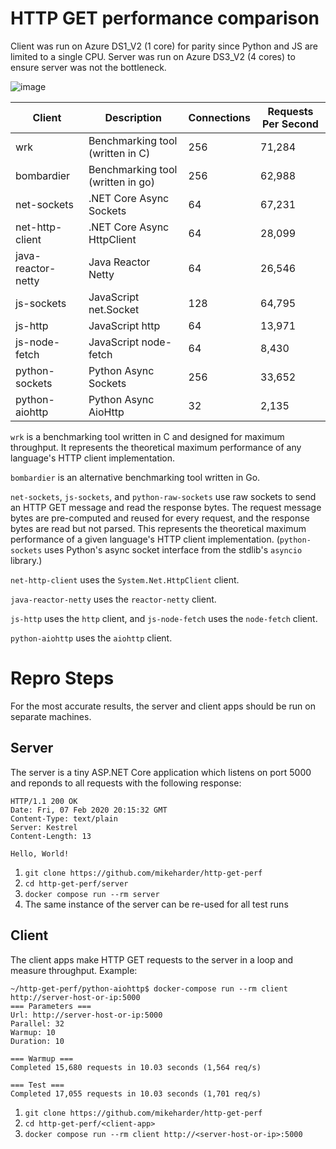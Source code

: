 # HTTP GET performance comparison

Client was run on Azure DS1_V2 (1 core) for parity since Python and JS are limited to a single CPU.  Server was run on Azure DS3_V2 (4 cores) to ensure server was not the bottleneck.

![image](https://user-images.githubusercontent.com/9459391/75201357-1c60de80-571d-11ea-8a29-a33f6eee1059.png)

| Client              | Description                       | Connections | Requests Per Second |
|---------------------|-----------------------------------|-------------|---------------------|
| wrk                 | Benchmarking tool (written in C)  | 256         | 71,284              |
| bombardier          | Benchmarking tool (written in go) | 256         | 62,988              |
| net-sockets         | .NET Core Async Sockets           | 64          | 67,231              |
| net-http-client     | .NET Core Async HttpClient        | 64          | 28,099              |
| java-reactor-netty  | Java Reactor Netty                | 64          | 26,546              |
| js-sockets          | JavaScript net.Socket             | 128         | 64,795              |
| js-http             | JavaScript http                   | 64          | 13,971              |
| js-node-fetch       | JavaScript node-fetch             | 64          | 8,430               |
| python-sockets      | Python Async Sockets              | 256         | 33,652              |
| python-aiohttp      | Python Async AioHttp              | 32          | 2,135               |

`wrk` is a benchmarking tool written in C and designed for maximum throughput.  It represents the theoretical maximum performance of any language's HTTP client implementation.

`bombardier` is an alternative benchmarking tool written in Go.

`net-sockets`, `js-sockets`, and `python-raw-sockets` use raw sockets to send an HTTP GET message and read the response bytes.  The request message bytes are pre-computed and reused for every request, and the response bytes are read but not parsed.  This represents the theoretical maximum performance of a given language's HTTP client implementation.  (`python-sockets` uses Python's async socket interface from the stdlib's `asyncio` library.)

`net-http-client` uses the `System.Net.HttpClient` client.

`java-reactor-netty` uses the `reactor-netty` client.

`js-http` uses the `http` client, and `js-node-fetch` uses the `node-fetch` client.

`python-aiohttp` uses the `aiohttp` client.

# Repro Steps

For the most accurate results, the server and client apps should be run on separate machines.

## Server
The server is a tiny ASP.NET Core application which listens on port 5000 and reponds to all requests with the following response:

```
HTTP/1.1 200 OK                                            
Date: Fri, 07 Feb 2020 20:15:32 GMT                        
Content-Type: text/plain                                   
Server: Kestrel                                            
Content-Length: 13                                         
                                                
Hello, World!
```

1. `git clone https://github.com/mikeharder/http-get-perf`
2. `cd http-get-perf/server`
3. `docker compose run --rm server`
4. The same instance of the server can be re-used for all test runs

## Client
The client apps make HTTP GET requests to the server in a loop and measure throughput.  Example:

```
~/http-get-perf/python-aiohttp$ docker-compose run --rm client http://server-host-or-ip:5000
=== Parameters ===
Url: http://server-host-or-ip:5000
Parallel: 32
Warmup: 10
Duration: 10

=== Warmup ===
Completed 15,680 requests in 10.03 seconds (1,564 req/s)

=== Test ===
Completed 17,055 requests in 10.03 seconds (1,701 req/s)
```

1. `git clone https://github.com/mikeharder/http-get-perf`
2. `cd http-get-perf/<client-app>`
3. `docker compose run --rm client http://<server-host-or-ip>:5000`
